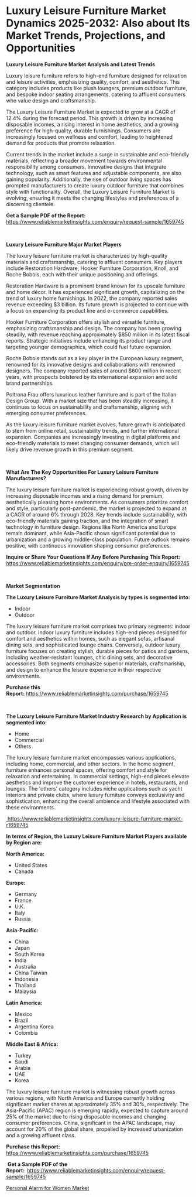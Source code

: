 <p><h1>Luxury Leisure Furniture Market Dynamics 2025-2032: Also about Its Market Trends, Projections, and Opportunities</h1></p><p><strong>Luxury Leisure Furniture Market Analysis and Latest Trends</strong></p>
<p><p>Luxury leisure furniture refers to high-end furniture designed for relaxation and leisure activities, emphasizing quality, comfort, and aesthetics. This category includes products like plush loungers, premium outdoor furniture, and bespoke indoor seating arrangements, catering to affluent consumers who value design and craftsmanship.</p><p>The Luxury Leisure Furniture Market is expected to grow at a CAGR of 12.4% during the forecast period. This growth is driven by increasing disposable incomes, a rising interest in home aesthetics, and a growing preference for high-quality, durable furnishings. Consumers are increasingly focused on wellness and comfort, leading to heightened demand for products that promote relaxation.</p><p>Current trends in the market include a surge in sustainable and eco-friendly materials, reflecting a broader movement towards environmental responsibility among consumers. Innovative designs that integrate technology, such as smart features and adjustable components, are also gaining popularity. Additionally, the rise of outdoor living spaces has prompted manufacturers to create luxury outdoor furniture that combines style with functionality. Overall, the Luxury Leisure Furniture Market is evolving, ensuring it meets the changing lifestyles and preferences of a discerning clientele.</p></p>
<p><strong>Get a Sample PDF of the Report:&nbsp;</strong> <a href="https://www.reliablemarketinsights.com/enquiry/request-sample/1659745?utm_campaign=2100&utm_medium=2&utm_source=Github&utm_content=ia&utm_term=06022025&utm_id=luxury-leisure-furniture">https://www.reliablemarketinsights.com/enquiry/request-sample/1659745</a></p>
<p>&nbsp;</p>
<p><strong>Luxury Leisure Furniture Major Market Players</strong></p>
<p><p>The luxury leisure furniture market is characterized by high-quality materials and craftsmanship, catering to affluent consumers. Key players include Restoration Hardware, Hooker Furniture Corporation, Knoll, and Roche Bobois, each with their unique positioning and offerings.</p><p>Restoration Hardware is a prominent brand known for its upscale furniture and home décor. It has experienced significant growth, capitalizing on the trend of luxury home furnishings. In 2022, the company reported sales revenue exceeding $3 billion. Its future growth is projected to continue with a focus on expanding its product line and e-commerce capabilities.</p><p>Hooker Furniture Corporation offers stylish and versatile furniture, emphasizing craftsmanship and design. The company has been growing steadily, with revenue reaching approximately $850 million in its latest fiscal reports. Strategic initiatives include enhancing its product range and targeting younger demographics, which could fuel future expansion.</p><p>Roche Bobois stands out as a key player in the European luxury segment, renowned for its innovative designs and collaborations with renowned designers. The company reported sales of around $600 million in recent years, with prospects bolstered by its international expansion and solid brand partnerships.</p><p>Poltrona Frau offers luxurious leather furniture and is part of the Italian Design Group. With a market size that has been steadily increasing, it continues to focus on sustainability and craftsmanship, aligning with emerging consumer preferences. </p><p>As the luxury leisure furniture market evolves, future growth is anticipated to stem from online retail, sustainability trends, and further international expansion. Companies are increasingly investing in digital platforms and eco-friendly materials to meet changing consumer demands, which will likely drive revenue growth in this premium segment.</p></p>
<p>&nbsp;</p>
<p><strong>What Are The Key Opportunities For Luxury Leisure Furniture Manufacturers?</strong></p>
<p><p>The luxury leisure furniture market is experiencing robust growth, driven by increasing disposable incomes and a rising demand for premium, aesthetically pleasing home environments. As consumers prioritize comfort and style, particularly post-pandemic, the market is projected to expand at a CAGR of around 6% through 2028. Key trends include sustainability, with eco-friendly materials gaining traction, and the integration of smart technology in furniture design. Regions like North America and Europe remain dominant, while Asia-Pacific shows significant potential due to urbanization and a growing middle-class population. Future outlook remains positive, with continuous innovation shaping consumer preferences.</p></p>
<p><strong>Inquire or Share Your Questions If Any Before Purchasing This Report:</strong> <a href="https://www.reliablemarketinsights.com/enquiry/pre-order-enquiry/1659745?utm_campaign=2100&utm_medium=2&utm_source=Github&utm_content=ia&utm_term=06022025&utm_id=luxury-leisure-furniture">https://www.reliablemarketinsights.com/enquiry/pre-order-enquiry/1659745</a></p>
<p>&nbsp;</p>
<p><strong>Market Segmentation</strong></p>
<p><strong>The Luxury Leisure Furniture Market Analysis by types is segmented into:</strong></p>
<p><ul><li>Indoor</li><li>Outdoor</li></ul></p>
<p><p>The luxury leisure furniture market comprises two primary segments: indoor and outdoor. Indoor luxury furniture includes high-end pieces designed for comfort and aesthetics within homes, such as elegant sofas, artisanal dining sets, and sophisticated lounge chairs. Conversely, outdoor luxury furniture focuses on creating stylish, durable pieces for patios and gardens, including weather-resistant lounges, chic dining sets, and decorative accessories. Both segments emphasize superior materials, craftsmanship, and design to enhance the leisure experience in their respective environments.</p></p>
<p><strong>Purchase this Report:&nbsp;</strong><a href="https://www.reliablemarketinsights.com/purchase/1659745?utm_campaign=2100&utm_medium=2&utm_source=Github&utm_content=ia&utm_term=06022025&utm_id=luxury-leisure-furniture">https://www.reliablemarketinsights.com/purchase/1659745</a></p>
<p>&nbsp;</p>
<p><strong>The Luxury Leisure Furniture Market Industry Research by Application is segmented into:</strong></p>
<p><ul><li>Home</li><li>Commercial</li><li>Others</li></ul></p>
<p><p>The luxury leisure furniture market encompasses various applications, including home, commercial, and other sectors. In the home segment, furniture enhances personal spaces, offering comfort and style for relaxation and entertaining. In commercial settings, high-end pieces elevate aesthetics and improve the customer experience in hotels, restaurants, and lounges. The 'others' category includes niche applications such as yacht interiors and private clubs, where luxury furniture conveys exclusivity and sophistication, enhancing the overall ambience and lifestyle associated with these environments.</p></p>
<p><a href="https://www.reliablemarketinsights.com/luxury-leisure-furniture-market-r1659745?utm_campaign=2100&utm_medium=2&utm_source=Github&utm_content=ia&utm_term=06022025&utm_id=luxury-leisure-furniture">&nbsp;https://www.reliablemarketinsights.com/luxury-leisure-furniture-market-r1659745</a></p>
<p><strong>In terms of Region, the Luxury Leisure Furniture Market Players available by Region are:</strong></p>
<p>
    <p> <strong> North America: </strong>
        <ul>
            <li>United States</li>
            <li>Canada</li>
        </ul>
        </p> 
    <p> <strong> Europe: </strong>
        <ul>
            <li>Germany</li>
            <li>France</li>
            <li>U.K.</li>
            <li>Italy</li>
            <li>Russia</li>
        </ul>
        </p> 
    <p> <strong> Asia-Pacific: </strong>
        <ul>
            <li>China</li>
            <li>Japan</li>
            <li>South Korea</li>
            <li>India</li>
            <li>Australia</li>
            <li>China Taiwan</li>
            <li>Indonesia</li>
            <li>Thailand</li>
            <li>Malaysia</li>
        </ul>
        </p> 
    <p> <strong> Latin America: </strong>
        <ul>
            <li>Mexico</li>
            <li>Brazil</li>
            <li>Argentina Korea</li>
            <li>Colombia</li>
        </ul>
        </p> 
    <p> <strong> Middle East & Africa: </strong>
        <ul>
            <li>Turkey</li>
            <li>Saudi</li>
            <li>Arabia</li>
            <li>UAE</li>
            <li>Korea</li>
        </ul>
    </p>
    </p>
<p><p>The luxury leisure furniture market is witnessing robust growth across various regions, with North America and Europe currently holding significant market shares at approximately 35% and 30%, respectively. The Asia-Pacific (APAC) region is emerging rapidly, expected to capture around 25% of the market due to rising disposable incomes and changing consumer preferences. China, significant in the APAC landscape, may account for 20% of the global share, propelled by increased urbanization and a growing affluent class.</p></p>
<p><strong>Purchase this Report: </strong><a href="https://www.reliablemarketinsights.com/purchase/1659745?utm_campaign=2100&utm_medium=2&utm_source=Github&utm_content=ia&utm_term=06022025&utm_id=luxury-leisure-furniture">https://www.reliablemarketinsights.com/purchase/1659745</a></p>
<p>&nbsp;<strong>Get a Sample PDF of the Report:&nbsp;&nbsp;</strong><a href="https://www.reliablemarketinsights.com/enquiry/request-sample/1659745?utm_campaign=2100&utm_medium=2&utm_source=Github&utm_content=ia&utm_term=06022025&utm_id=luxury-leisure-furniture">https://www.reliablemarketinsights.com/enquiry/request-sample/1659745</a></p>
<p><strong></strong></p>
<p><p><a href="https://github.com/mcfred89/Market-Research-Report-List-1/blob/main/personal-alarm-for-women-market.md?utm_campaign=2100&utm_medium=2&utm_source=Github&utm_content=ia&utm_term=06022025&utm_id=luxury-leisure-furniture">Personal Alarm for Women Market</a></p></p>